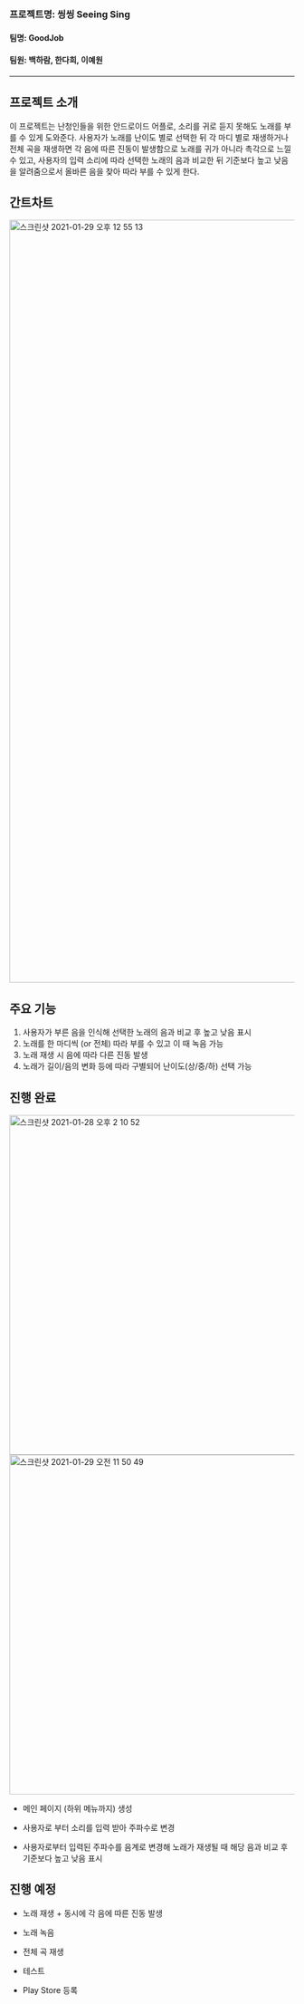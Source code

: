 
### 프로젝트명: 씽씽 Seeing Sing

#### 팀명: GoodJob

#### 팀원: 백하람, 한다희, 이예원


***

## 프로젝트 소개

이 프로젝트는 난청인들을 위한 안드로이드 어플로, 소리를 귀로 듣지 못해도 노래를 부를 수 있게 도와준다. 사용자가 노래를 난이도 별로 선택한 뒤 각 마디 별로 재생하거나 전체 곡을 재생하면 각 음에 따른 진동이 발생함으로 노래를 귀가 아니라 촉각으로 느낄 수 있고, 사용자의 입력 소리에 따라 선택한 노래의 음과 비교한 뒤 기준보다 높고 낮음을 알려줌으로서 올바른 음을 찾아 따라 부를 수 있게 한다.

## 간트차트 
<img width="1347" alt="스크린샷 2021-01-29 오후 12 55 13" src="https://user-images.githubusercontent.com/43979679/106229781-8e954980-6231-11eb-9f9c-cec535f9884b.png">



## 주요 기능

1. 사용자가 부른 음을 인식해 선택한 노래의 음과 비교 후 높고 낮음 표시
2. 노래를 한 마디씩 (or 전체) 따라 부를 수 있고 이 때 녹음 가능
3. 노래 재생 시 음에 따라 다른 진동 발생
4. 노래가 길이/음의 변화 등에 따라 구별되어 난이도(상/중/하) 선택 가능

## 진행 완료

<img width="600" alt="스크린샷 2021-01-28 오후 2 10 52" src="https://user-images.githubusercontent.com/43979679/106092917-a1951480-6172-11eb-92ab-4970b48524ba.png">


<img width="600" alt="스크린샷 2021-01-29 오전 11 50 49" src="https://user-images.githubusercontent.com/43979679/106225319-3c9bf600-6228-11eb-96f5-4019ec260c4b.png">


* 메인 페이지 (하위 메뉴까지) 생성

* 사용자로 부터 소리를 입력 받아 주파수로 변경

* 사용자로부터 입력된 주파수를 음계로 변경해 노래가 재생될 때 해당 음과 비교 후 기준보다 높고 낮음 표시

## 진행 예정

* 노래 재생 + 동시에 각 음에 따른 진동 발생

* 노래 녹음

* 전체 곡 재생

* 테스트

* Play Store  등록

